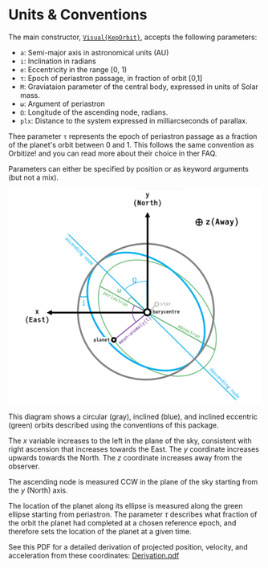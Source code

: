 
# Units & Conventions

The main constructor, [`Visual{KepOrbit}`](@ref), accepts the following parameters:
- `a`: Semi-major axis in astronomical units (AU)
- `i`: Inclination in radians
- `e`: Eccentricity in the range [0, 1)
- `τ`: Epoch of periastron passage, in fraction of orbit [0,1]
- `M`: Graviataion parameter of the central body, expressed in units of Solar mass.
- `ω`: Argument of periastron
- `Ω`: Longitude of the ascending node, radians.
- `plx`: Distance to the system expressed in milliarcseconds of parallax.

Thee parameter `τ` represents the epoch of periastron passage as a  fraction of the planet's orbit between 0 and 1. This follows the same convention as Orbitize! and you can read more about their choice in ther FAQ.

Parameters can either be specified by position or as keyword arguments (but not a mix).


![](./assets/orbit-schematic.png)


This diagram shows a circular (gray), inclined (blue), and inclined eccentric (green) orbits described using the conventions of this package.

The $x$ variable increases to the left in the plane of the sky, consistent with right ascension that increases towards the East. The $y$ coordinate increases upwards towards the North. The $z$ coordinate increases away from the observer.

The ascending node is measured CCW in the plane of the sky starting from the $y$ (North) axis.

The location of the planet along its ellipse is measured along the green ellipse starting from periastron.
The parameter $\tau$ describes what fraction of the orbit the planet had completed at a chosen reference epoch, and therefore sets the location of the planet at a given time.


See this PDF for a detailed derivation of projected position, velocity, and acceleration from these coordinates: [Derivation.pdf](assets/orbit_coordinate_notes.pdf)
